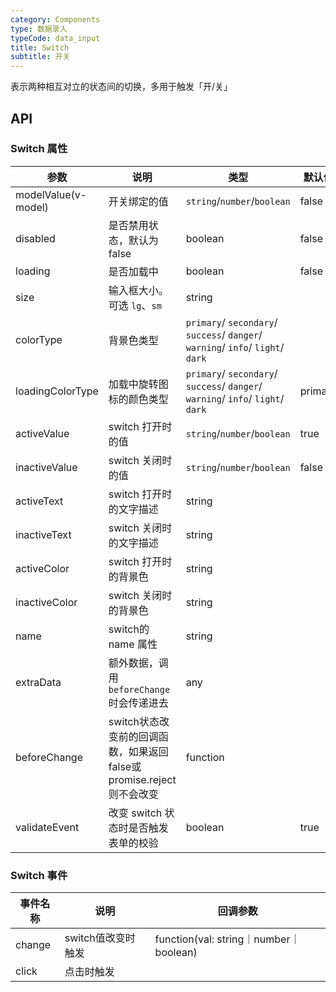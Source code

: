 ```yaml
---
category: Components
type: 数据录入
typeCode: data_input
title: Switch
subtitle: 开关
---
```


表示两种相互对立的状态间的切换，多用于触发「开/关」

## API

### Switch 属性

| 参数                  | 说明                                             | 类型                                                                             | 默认值  |
|---------------------|------------------------------------------------|--------------------------------------------------------------------------------|------|
| modelValue(v-model) | 开关绑定的值                                         | `string`/`number`/`boolean`                                                    | false |
| disabled            | 是否禁用状态，默认为 false                               | boolean                                                                        | false |
| loading             | 是否加载中                                          | boolean                                                                        | false |
| size                | 输入框大小。可选 `lg`、`sm`                             | string                                                                         |      |
| colorType           | 背景色类型                                          | `primary`/ `secondary`/ `success`/ `danger`/ `warning`/ `info`/ `light`/ `dark` |      |
| loadingColorType    | 加载中旋转图标的颜色类型                                   | `primary`/ `secondary`/ `success`/ `danger`/ `warning`/ `info`/ `light`/ `dark` | primary |
| activeValue         | switch 打开时的值                                   | `string`/`number`/`boolean`                                                    | true |
| inactiveValue       | switch 关闭时的值                                   | `string`/`number`/`boolean`                                                    | false |
| activeText          | switch 打开时的文字描述                                | string                                                                         |      |
| inactiveText        | switch 关闭时的文字描述                                | string                                                                         |      |
| activeColor         | switch 打开时的背景色                                 | string                                                                         |      |
| inactiveColor       | switch 关闭时的背景色                                 | string                                                                         |      |
| name                | switch的 name 属性                                | string                                                                         |      |
| extraData           | 额外数据，调用`beforeChange`时会传递进去                    | any                                                                            |      |
| beforeChange        | switch状态改变前的回调函数，如果返回false或promise.reject则不会改变 | function                                                                       |      |
| validateEvent       | 改变 switch 状态时是否触发表单的校验                         | boolean                                                                        | true |

### Switch 事件

| 事件名称    | 说明           | 回调参数                                 |
|---------|--------------|--------------------------------------|
| change  | switch值改变时触发 | function(val: string｜number｜boolean) |
| click   | 点击时触发        |                                      |
